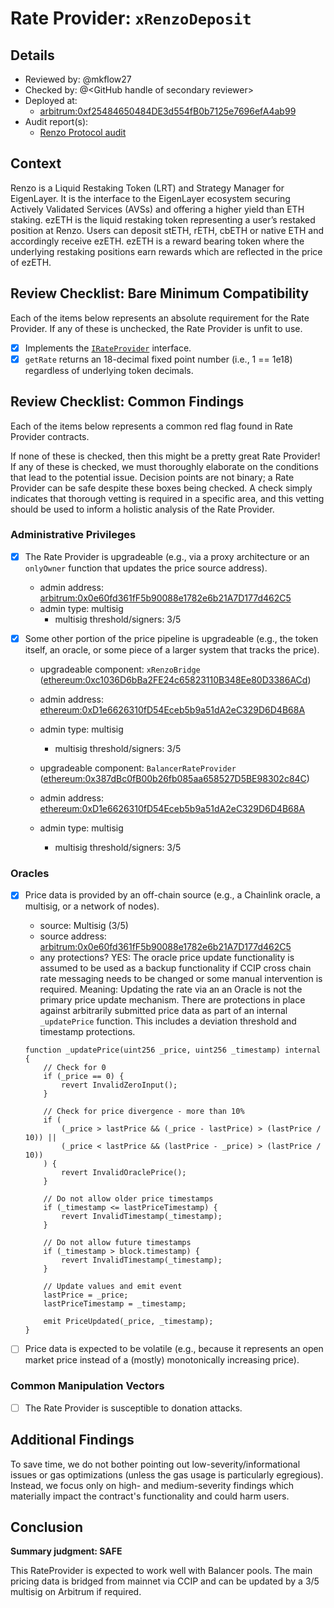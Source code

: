 
# Rate Provider: `xRenzoDeposit`

## Details
- Reviewed by: @mkflow27
- Checked by: @\<GitHub handle of secondary reviewer\>
- Deployed at:
    - [arbitrum:0xf25484650484DE3d554fB0b7125e7696efA4ab99](https://arbiscan.io/address/0xf25484650484de3d554fb0b7125e7696efa4ab99#readProxyContract)
- Audit report(s):
    - [Renzo Protocol audit](https://github.com/HalbornSecurity/PublicReports/blob/master/Solidity%20Smart%20Contract%20Audits/Renzo_Protocol_EVM_Contracts_Smart_Contract_Security_Assessment_Report_Halborn_Final.pdf)

## Context
Renzo is a Liquid Restaking Token (LRT) and Strategy Manager for EigenLayer. It is the interface to the EigenLayer ecosystem securing Actively Validated Services (AVSs) and offering a higher yield than ETH staking.
ezETH is the liquid restaking token representing a user’s restaked position at Renzo. Users can deposit stETH, rETH, cbETH or native ETH and accordingly receive ezETH. ezETH is a reward bearing token where the underlying restaking positions earn rewards which are reflected in the price of ezETH.

## Review Checklist: Bare Minimum Compatibility
Each of the items below represents an absolute requirement for the Rate Provider. If any of these is unchecked, the Rate Provider is unfit to use.

- [x] Implements the [`IRateProvider`](https://github.com/balancer/balancer-v2-monorepo/blob/bc3b3fee6e13e01d2efe610ed8118fdb74dfc1f2/pkg/interfaces/contracts/pool-utils/IRateProvider.sol) interface.
- [x] `getRate` returns an 18-decimal fixed point number (i.e., 1 == 1e18) regardless of underlying token decimals.

## Review Checklist: Common Findings
Each of the items below represents a common red flag found in Rate Provider contracts.

If none of these is checked, then this might be a pretty great Rate Provider! If any of these is checked, we must thoroughly elaborate on the conditions that lead to the potential issue. Decision points are not binary; a Rate Provider can be safe despite these boxes being checked. A check simply indicates that thorough vetting is required in a specific area, and this vetting should be used to inform a holistic analysis of the Rate Provider.

### Administrative Privileges
- [x] The Rate Provider is upgradeable (e.g., via a proxy architecture or an `onlyOwner` function that updates the price source address).
    - admin address: [arbitrum:0x0e60fd361fF5b90088e1782e6b21A7D177d462C5](https://arbiscan.io/address/0x0e60fd361fF5b90088e1782e6b21A7D177d462C5#readProxyContract)
    - admin type: multisig
        - multisig threshold/signers: 3/5

- [x] Some other portion of the price pipeline is upgradeable (e.g., the token itself, an oracle, or some piece of a larger system that tracks the price). 
    - upgradeable component: `xRenzoBridge` ([ethereum:0xc1036D6bBa2FE24c65823110B348Ee80D3386ACd](https://etherscan.io/address/0xc1036D6bBa2FE24c65823110B348Ee80D3386ACd#readProxyContract))
    - admin address: [ethereum:0xD1e6626310fD54Eceb5b9a51dA2eC329D6D4B68A](https://etherscan.io/address/0xD1e6626310fD54Eceb5b9a51dA2eC329D6D4B68A#code)
    - admin type: multisig
        - multisig threshold/signers: 3/5

    - upgradeable component: `BalancerRateProvider` ([ethereum:0x387dBc0fB00b26fb085aa658527D5BE98302c84C](https://etherscan.io/address/0x387dBc0fB00b26fb085aa658527D5BE98302c84C#readProxyContract))
    - admin address: [ethereum:0xD1e6626310fD54Eceb5b9a51dA2eC329D6D4B68A](https://etherscan.io/address/0xD1e6626310fD54Eceb5b9a51dA2eC329D6D4B68A#code)
    - admin type: multisig
        - multisig threshold/signers: 3/5

### Oracles
- [x] Price data is provided by an off-chain source (e.g., a Chainlink oracle, a multisig, or a network of nodes).
    - source: Multisig (3/5)
    - source address: [arbitrum:0x0e60fd361fF5b90088e1782e6b21A7D177d462C5](https://arbiscan.io/address/0x0e60fd361fF5b90088e1782e6b21A7D177d462C5#code)
    - any protections? YES: The oracle price update functionality is assumed to be used as a backup functionality if CCIP cross chain rate messaging needs to be changed or some manual intervention is required. Meaning: Updating the rate via an an Oracle is not the primary price update mechanism. There are protections in place against arbitrarily submitted price data as part of an internal `_updatePrice` function. This includes a deviation threshold and timestamp protections.

    ```solidity
    function _updatePrice(uint256 _price, uint256 _timestamp) internal {
        // Check for 0
        if (_price == 0) {
            revert InvalidZeroInput();
        }

        // Check for price divergence - more than 10%
        if (
            (_price > lastPrice && (_price - lastPrice) > (lastPrice / 10)) ||
            (_price < lastPrice && (lastPrice - _price) > (lastPrice / 10))
        ) {
            revert InvalidOraclePrice();
        }

        // Do not allow older price timestamps
        if (_timestamp <= lastPriceTimestamp) {
            revert InvalidTimestamp(_timestamp);
        }

        // Do not allow future timestamps
        if (_timestamp > block.timestamp) {
            revert InvalidTimestamp(_timestamp);
        }

        // Update values and emit event
        lastPrice = _price;
        lastPriceTimestamp = _timestamp;

        emit PriceUpdated(_price, _timestamp);
    }
    ```

- [ ] Price data is expected to be volatile (e.g., because it represents an open market price instead of a (mostly) monotonically increasing price). 

### Common Manipulation Vectors
- [ ] The Rate Provider is susceptible to donation attacks.



## Additional Findings
To save time, we do not bother pointing out low-severity/informational issues or gas optimizations (unless the gas usage is particularly egregious). Instead, we focus only on high- and medium-severity findings which materially impact the contract's functionality and could harm users.


## Conclusion
**Summary judgment: SAFE**

This RateProvider is expected to work well with Balancer pools. The main pricing data is bridged from mainnet via CCIP and can be updated by a 3/5 multisig on Arbitrum if required. 
